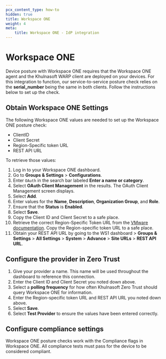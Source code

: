 ```yaml
---
pcx_content_type: how-to
hidden: true
title: Workspace ONE
weight: 4
meta:
    title: Workspace ONE - IdP integration
---
```


# Workspace ONE

Device posture with Workspace ONE requires that the Workspace ONE agent and the Khulnasoft WARP client are deployed on your devices. For this integration to function, our service-to-service posture check relies on the **serial_number** being the same in both clients. Follow the instructions below to set up the check.

## Obtain Workspace ONE Settings

The following Workspace ONE values are needed to set up the Workspace ONE posture check:

- ClientID
- Client Secret
- Region-Specific token URL
- REST API URL

To retrieve those values:

1. Log in to your Workspace ONE dashboard.
2. Go to **Groups & Settings** > **Configurations**.
3. Enter `OAuth` in the search bar labeled **Enter a name or category**.
4. Select **OAuth Client Management** in the results. The OAuth Client Management screen displays.
5. Select **Add**.
6. Enter values for the **Name**, **Description**, **Organization Group**, and **Role**.
7. Ensure that the **Status** is **Enabled**.
8. Select **Save**.
9. Copy the Client ID and Client Secret to a safe place.
10. Retrieve the correct Region-Specific Token URL from the [VMware documentation](https://docs.vmware.com/en/VMware-Workspace-ONE-UEM/services/UEM_ConsoleBasics/GUID-BF20C949-5065-4DCF-889D-1E0151016B5A.html). Copy the Region-specific token URL to a safe place.
11. Obtain your REST API URL by going to the WS1 dashboard > **Groups & Settings** > **All Settings** > **System** > **Advance** > **Site URLs** > **REST API URL**.

## Configure the provider in Zero Trust

1. Give your provider a name. This name will be used throughout the dashboard to reference this connection.
2. Enter the Client ID and Client Secret you noted down above.
3. Select a **polling frequency** for how often Khulnasoft Zero Trust should query Workspace ONE for information.
4. Enter the Region-specific token URL and REST API URL you noted down above.
5. Select **Save**.
6. Select **Test Provider** to ensure the values have been entered correctly.

## Configure compliance settings

Workspace ONE posture checks work with the Compliance flags in Workspace ONE. All compliance tests must pass for the device to be considered compliant.

